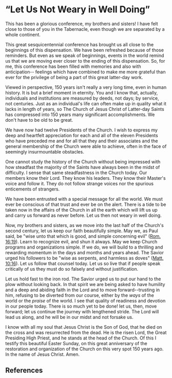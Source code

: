 # “Let Us Not Weary in Well Doing”

This has been a glorious conference, my brothers and sisters! I have felt
close to those of you in the Tabernacle, even though we are separated by a
whole continent.

This great sesquicentennial conference has brought us all close to the
beginnings of this dispensation. We have been refreshed because of those
reminders. But even as we speak of beginnings, events in the world remind us
that we are moving ever closer to the ending of this dispensation. So, for me,
this conference has been filled with memories and also with anticipation--
feelings which have combined to make me more grateful than ever for the
privilege of being a part of this great latter-day work.

Viewed in perspective, 150 years isn't really a very long time, even in human
history. It is but a brief moment in eternity. You and I know that, actually,
individuals and institutions are measured by deeds, not days; by service, not
centuries. Just as an individual's life can often make up in quality what it
lacks in length of years, so The Church of Jesus Christ of Latter-day Saints
has compressed into 150 years many significant accomplishments. We don't have
to be old to be great.

We have now had twelve Presidents of the Church. I wish to express my deep and
heartfelt appreciation for each and all of the eleven Presidents who have
preceded me and for all that they and their associates and the general
membership of the Church were able to achieve, often in the face of seemingly
insurmountable obstacles.

One cannot study the history of the Church without being impressed with how
steadfast the majority of the Saints have always been in the midst of
difficulty. I sense that same steadfastness in the Church today. Our members
know their Lord. They know his leaders. They know their Master's voice and
follow it. They do not follow strange voices nor the spurious enticements of
strangers.

We have been entrusted with a special message for all the world. We must ever
be conscious of that trust and ever be on the alert. There is a tide to be
taken now in the affairs of the Church in all the earth which will lift us up
and carry us forward as never before. Let us then not weary in well doing.

Now, my brothers and sisters, as we move into the last half of the Church's
second century, let us keep our faith beautifully simple. May we, as Paul
said, be "wise unto that which is good, and simple concerning evil" ([Rom.
16:19](/scriptures/nt/rom/16.19?lang=eng#18)). Learn to recognize evil, and
shun it always. May we keep Church programs and organizations simple. If we
do, we will build to a thrilling and rewarding momentum in the days and months
and years ahead. The Savior urged his followers to be "wise as serpents, and
harmless as doves" ([Matt. 10:16](/scriptures/nt/matt/10.16?lang=eng#15)). Let
us follow that counsel today. Let us so live that if people speak critically
of us they must do so falsely and without justification.

Let us hold fast to the iron rod. The Savior urged us to put our hand to the
plow without looking back. In that spirit we are being asked to have humility
and a deep and abiding faith in the Lord and to move forward--trusting in him,
refusing to be diverted from our course, either by the _ways_ of the world or
the _praise_ of the world. I see that quality of readiness and devotion in our
people today. There is so much yet to be done! let us, then, move forward; let
us continue the journey with lengthened stride. The Lord will lead us along,
and he will be in our midst and not forsake us.

I know with all my soul that Jesus Christ is the Son of God, that he died on
the cross and was resurrected from the dead. He is the risen Lord, the Great
Presiding High Priest, and he stands at the head of the Church. Of this I
testify this beautiful Easter Sunday, on this great anniversary of the
restoration and organization of the Church on this very spot 150 years ago. In
the name of Jesus Christ. Amen.

## References

